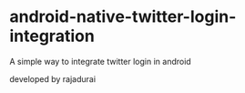# android-native-twitter-login-integration
A simple way to integrate twitter login in android

developed by rajadurai
